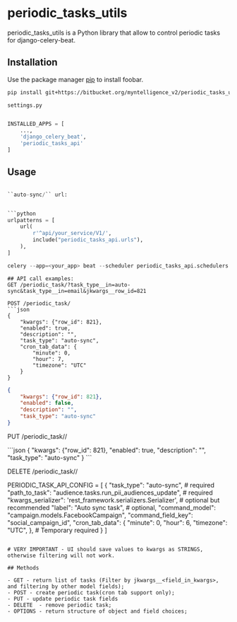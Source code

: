 # periodic_tasks_utils

periodic_tasks_utils is a Python library that allow to control periodic tasks for django-celery-beat.

## Installation

Use the package manager [pip](https://pip.pypa.io/en/stable/) to install foobar.

```bash
pip install git+https://bitbucket.org/myntelligence_v2/periodic_tasks_utils/
```

``
settings.py
``
```python

INSTALLED_APPS = [
    ...,
    'django_celery_beat',
    'periodic_tasks_api'
]

```
## Usage

```python

``auto-sync/`` url:


```python
urlpatterns = [
    url(
        r'^api/your_service/V1/',
        include("periodic_tasks_api.urls"),
    ),
]

celery --app=<your_app> beat --scheduler periodic_tasks_api.schedulers.CustomDatabaseScheduler
```

```
## API call examples:
GET /periodic_task/?task_type__in=auto-sync&task_type__in=email&jkwargs__row_id=821

POST /periodic_task/
```json
{
    "kwargs": {"row_id": 821},
    "enabled": true,
    "description": "",
    "task_type": "auto-sync",
    "cron_tab_data": {
        "minute": 0,
        "hour": 7,
        "timezone": "UTC"
    }
}
```

```json
{
    "kwargs": {"row_id": 821},
    "enabled": false,
    "description": "",
    "task_type": "auto-sync"
}
```

PUT /periodic_task/<id>/
<body>
```json
{
    "kwargs": {"row_id": 821},
    "enabled": true,
    "description": "",
    "task_type": "auto-sync"
}
```

DELETE /periodic_task/<id>/


PERIODIC_TASK_API_CONFIG = [
    {
        "task_type": "auto-sync",  # required
        "path_to_task": "audience.tasks.run_pii_audiences_update",  # required
        "kwargs_serializer": 'rest_framework.serializers.Serializer',  # optional but recommended
        "label": "Auto sync task",  # optional,
        "command_model": "campaign.models.FacebookCampaign",
        "command_field_key": "social_campaign_id",
        "cron_tab_data": {
            "minute": 0,
            "hour": 6,
            "timezone": "UTC",
        },  # Temporary required
    }
]

```

# VERY IMPORTANT - UI should save values to kwargs as STRINGS, otherwise filtering will not work.

## Methods

- GET - return list of tasks (Filter by jkwargs__<field_in_kwargs>, and filtering by other model fields);
- POST - create periodic task(cron tab support only);
- PUT - update periodic task fields
- DELETE  - remove periodic task;
- OPTIONS - return structure of object and field choices;
